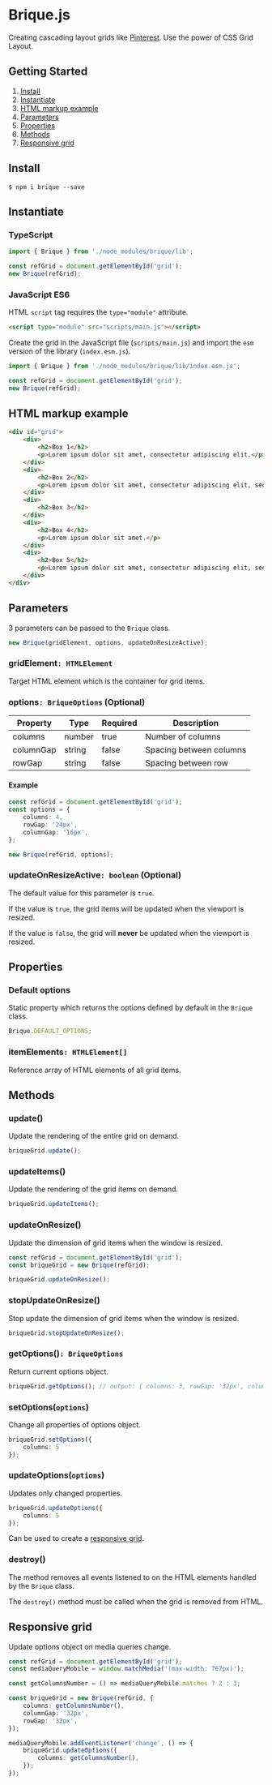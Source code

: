 # Brique.js
Creating cascading layout grids like [Pinterest](https://www.pinterest.com/).
Use the power of CSS Grid Layout.

## Getting Started
1. [Install](#install)
2. [Instantiate](#instantiate)
3. [HTML markup example](#HTML-markup-example)
4. [Parameters](#parameters)
5. [Properties](#properties)
6. [Methods](#methods)
7. [Responsive grid](#responsive-grid)

## Install
```
$ npm i brique --save
```

## Instantiate

### TypeScript
``` ts
import { Brique } from './node_modules/brique/lib';

const refGrid = document.getElementById('grid');
new Brique(refGrid);
```

### JavaScript ES6
HTML `script` tag requires the `type="module"` attribute.
``` html
<script type="module" src="scripts/main.js"></script>
```

Create the grid in the JavaScript file (`scripts/main.js`) and import the `esm` version of the library (`index.esm.js`).
``` js
import { Brique } from './node_modules/brique/lib/index.esm.js';

const refGrid = document.getElementById('grid');
new Brique(refGrid);
```

## HTML markup example
``` html
<div id="grid">
    <div>
        <h2>Box 1</h2>
        <p>Lorem ipsum dolor sit amet, consectetur adipiscing elit.</p>
    </div>
    <div>
        <h2>Box 2</h2>
        <p>Lorem ipsum dolor sit amet, consectetur adipiscing elit, sed do eiusmod tempor incididunt ut laboret.</p>
    </div>
    <div>
        <h2>Box 3</h2>
    </div>
    <div>
        <h2>Box 4</h2>
        <p>Lorem ipsum dolor sit amet.</p>
    </div>
    <div>
        <h2>Box 5</h2>
        <p>Lorem ipsum dolor sit amet, consectetur adipiscing elit, sed do eiusmod tempor.</p>
    </div>
</div>
```
## Parameters
3 parameters can be passed to the `Brique` class.
```ts
new Brique(gridElement, options, updateOnResizeActive);
```
### gridElement`: HTMLElement`
Target HTML element which is the container for grid items.

### options`: BriqueOptions` (Optional)
| Property | Type | Required | Description |
| --- | --- | --- | --- |
| columns | number |  true |  Number of columns |
| columnGap | string | false | Spacing between columns |
| rowGap | string | false | Spacing between row |
#### Example
``` ts
const refGrid = document.getElementById('grid');
const options = {
    columns: 4,
    rowGap: '24px',
    columnGap: '16px',
};

new Brique(refGrid, options);
```

### updateOnResizeActive`: boolean` (Optional)
The default value for this parameter is `true`.

If the value is `true`, the grid items will be updated when the viewport is resized.

If the value is `false`, the grid will **never** be updated when the viewport is resized.

## Properties

### Default options
Static property which returns the options defined by default in the `Brique` class.
```ts
Brique.DEFAULT_OPTIONS;
```
### itemElements`: HTMLElement[]`
Reference array of HTML elements of all grid items.

## Methods
### update()
Update the rendering of the entire grid on demand.
``` ts
briqueGrid.update();
```
### updateItems()
Update the rendering of the grid items on demand.
``` ts
briqueGrid.updateItems();
```

### updateOnResize()
Update the dimension of grid items when the window is resized.
``` ts
const refGrid = document.getElementById('grid');
const briqueGrid = new Brique(refGrid);

briqueGrid.updateOnResize();
```

### stopUpdateOnResize()
Stop update the dimension of grid items when the window is resized.
``` ts
briqueGrid.stopUpdateOnResize();
```

### getOptions()`: BriqueOptions`
Return current options object.
``` ts
briqueGrid.getOptions(); // output: { columns: 3, rowGap: '32px', columnGap: '32px'}
```

### setOptions(`options`)
Change all properties of options object. 
``` ts
briqueGrid.setOptions({
    columns: 5
});
```

### updateOptions(`options`)
Updates only changed properties.
``` ts
briqueGrid.updateOptions({
    columns: 5
});
```
Can be used to create a [responsive grid](#responsive-grid).

### destroy()
The method removes all events listened to on the HTML elements handled by the `Brique` class.

The `destroy()` method must be called when the grid is removed from HTML.

## Responsive grid 
Update options object on media queries change.
``` ts
const refGrid = document.getElementById('grid');
const mediaQueryMobile = window.matchMedia('(max-width: 767px)');

const getColumnsNumber = () => mediaQueryMobile.matches ? 2 : 3;

const briqueGrid = new Brique(refGrid, {
    columns: getColumnsNumber(),
    columnGap: '32px',
    rowGap: '32px',
});

mediaQueryMobile.addEventListener('change', () => {
    briqueGrid.updateOptions({
        columns: getColumnsNumber(),
    });
});
```
